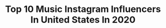 ---
title: Top 10 Music Instagram Influencers In United States In 2020
description: >-
  Find top music Instagram influencers in United States in 2020. Most popular hashtags: #grsnaps #strt #lifeandpeople #maktub.
platform: Instagram
profiles:
  - username: "itsyaboyzini"
    fullname: >-
      Zini
    location: "United States"
    followers: 8016
    engagement: 794
    commentsToLikes: 0.051858
    avatar: "https://scontent-ams4-1.cdninstagram.com/v/t51.2885-19/s320x320/79490285_502551527032650_7561469587384958976_n.jpg?_nc_ht=scontent-ams4-1.cdninstagram.com&_nc_ohc=TOTV6atsY7oAX8D2BVL&oh=3906d452a7ef612f5e6dc184a66444c7&oe=5EB658FA"
    verified: false
    hashtags: "#dragonballz, #vegeta"
  - username: "leralynn"
    fullname: >-
      LERA LYNN
    location: "United States"
    followers: 22399
    engagement: 720
    commentsToLikes: 0.022415
    avatar: "https://scontent-lhr8-1.cdninstagram.com/v/t51.2885-19/s320x320/68785887_2643912045628602_1496994946756902912_n.jpg?_nc_ht=scontent-lhr8-1.cdninstagram.com&_nc_ohc=KE-e_oHoG3gAX_hBIrK&oh=888ca914a85bd9ab518c62e93d981488&oe=5EB9DA84"
    verified: true
    hashtags: "#moonie, #davidletterman, #internationalwomensday2020, #womensdayeveryday"
  - username: "novoamor"
    fullname: >-
      Novo Amor
    location: "United States"
    followers: 63094
    engagement: 871
    commentsToLikes: 0.031147
    avatar: "https://scontent-lhr8-1.cdninstagram.com/v/t51.2885-19/s320x320/34093249_267498460490087_6438242653439000576_n.jpg?_nc_ht=scontent-lhr8-1.cdninstagram.com&_nc_ohc=h_lCOg7iuRYAX8MwMdX&oh=88f754916c5f13eccebc964ebd342c2d&oe=5EB9BDF5"
    verified: true
    hashtags: ""
  - username: "kalleyheili"
    fullname: >-
      kalley
    location: "United States"
    followers: 299233
    engagement: 2198
    commentsToLikes: 0.036226
    avatar: "https://scontent-ams4-1.cdninstagram.com/v/t51.2885-19/s320x320/69680806_519909848592981_41867822237745152_n.jpg?_nc_ht=scontent-ams4-1.cdninstagram.com&_nc_ohc=MjAWU6Z3UzgAX-eQB3W&oh=afa8dd00d12a32fc5589b3dc2c8aaa2b&oe=5EBE8E65"
    verified: false
    hashtags: "#quarantinedaywhoknows"
  - username: "tyshonlawrence"
    fullname: >-
      Tyshon
    location: "United States"
    followers: 315328
    engagement: 1108
    commentsToLikes: 0.061458
    avatar: "https://scontent-lhr8-1.cdninstagram.com/v/t51.2885-19/s320x320/75572957_746472572526835_5992481007243100160_n.jpg?_nc_ht=scontent-lhr8-1.cdninstagram.com&_nc_ohc=qP1QI2Y4QrkAX-gOWz-&oh=01b6d0cfabc263cbbfb16804a91bb36b&oe=5EBD7256"
    verified: false
    hashtags: "#duet, #boyfriendappreciationpost"
  - username: "lovebellastyle"
    fullname: >-
      BELLA  LEE
    location: "United States"
    followers: 2580
    engagement: 2544
    commentsToLikes: 0.397988
    avatar: "https://scontent-bos3-1.cdninstagram.com/v/t51.2885-19/s320x320/69625706_2153927271574270_1732817449063022592_n.jpg?_nc_ht=scontent-bos3-1.cdninstagram.com&_nc_ohc=Msvt_3t-UtMAX_paMlo&oh=496d6ba40c0ebd3ff556d6250484e14d&oe=5EB71A43"
    verified: false
    hashtags: "#stayhome, #quarantinelife, #tb, #fashionista"
  - username: "aztegramu"
    fullname: >-
      𝕸𝖆𝖐𝖙𝖚𝖇
    location: "United States"
    followers: 110056
    engagement: 1192
    commentsToLikes: 0.040362
    avatar: "https://scontent-ams4-1.cdninstagram.com/v/t51.2885-19/s320x320/87595132_125191378918484_2013768521367945216_n.jpg?_nc_ht=scontent-ams4-1.cdninstagram.com&_nc_ohc=Epe1fRfPajMAX-N_tQO&oh=d09d992fb51b347bbe4bc0621422f996&oe=5EB7F695"
    verified: false
    hashtags: "#maktub"
  - username: "tixmusic"
    fullname: >-
      TIX (Andreas Haukeland)
    location: "United States"
    followers: 203462
    engagement: 1236
    commentsToLikes: 0.469395
    avatar: "https://scontent-ams4-1.cdninstagram.com/v/t51.2885-19/s320x320/75551303_484625105574240_498811415788781568_n.jpg?_nc_ht=scontent-ams4-1.cdninstagram.com&_nc_ohc=tki3b0Z7i1UAX-Rz76w&oh=b32e39dad4e51d60a987d2c3594d8b25&oe=5EBA97FF"
    verified: true
    hashtags: ""
  - username: "annabelle_8314"
    fullname: >-
      Naomi
    location: "United States"
    followers: 2989
    engagement: 2592
    commentsToLikes: 0.323243
    avatar: "https://instagram.fbkk5-4.fna.fbcdn.net/v/t51.2885-19/s320x320/61174834_2158166770967993_5213469648799924224_n.jpg?_nc_ht=instagram.fbkk5-4.fna.fbcdn.net&_nc_ohc=ZnaERyqB-kwAX9Nq-1b&oh=ce2c7940c97e7372caf9f40db55b5241&oe=5EB1F70E"
    verified: false
    hashtags: "#thoughts, #nycphotographer, #life, #nycsubway"
  - username: "vickycornell"
    fullname: >-
      Vicky Cornell
    location: "United States"
    followers: 56804
    engagement: 1087
    commentsToLikes: 0.052028
    avatar: "https://scontent-ams4-1.cdninstagram.com/v/t51.2885-19/s320x320/56580624_873662266304788_9010433876215988224_n.jpg?_nc_ht=scontent-ams4-1.cdninstagram.com&_nc_ohc=g3jGYd3UWDUAX8EhS1A&oh=f031155565dabfe878b583818518e1a4&oe=5EB7BD8E"
    verified: true
    hashtags: "#jeffament, #iamthehighwaytribute, #grammyawards2020, #tonicornell"
---